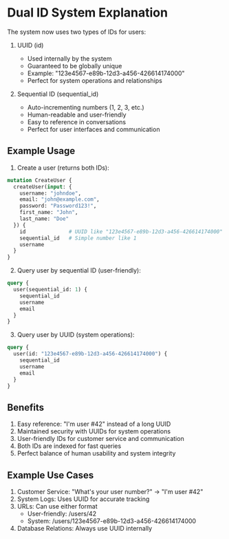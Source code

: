 # Dual ID System Explanation

The system now uses two types of IDs for users:

1. UUID (id)
   - Used internally by the system
   - Guaranteed to be globally unique
   - Example: "123e4567-e89b-12d3-a456-426614174000"
   - Perfect for system operations and relationships

2. Sequential ID (sequential_id)
   - Auto-incrementing numbers (1, 2, 3, etc.)
   - Human-readable and user-friendly
   - Easy to reference in conversations
   - Perfect for user interfaces and communication

## Example Usage

1. Create a user (returns both IDs):
```graphql
mutation CreateUser {
  createUser(input: {
    username: "johndoe",
    email: "john@example.com",
    password: "Password123!",
    first_name: "John",
    last_name: "Doe"
  }) {
    id              # UUID like "123e4567-e89b-12d3-a456-426614174000"
    sequential_id   # Simple number like 1
    username
  }
}
```

2. Query user by sequential ID (user-friendly):
```graphql
query {
  user(sequential_id: 1) {
    sequential_id
    username
    email
  }
}
```

3. Query user by UUID (system operations):
```graphql
query {
  user(id: "123e4567-e89b-12d3-a456-426614174000") {
    sequential_id
    username
    email
  }
}
```

## Benefits
1. Easy reference: "I'm user #42" instead of a long UUID
2. Maintained security with UUIDs for system operations
3. User-friendly IDs for customer service and communication
4. Both IDs are indexed for fast queries
5. Perfect balance of human usability and system integrity

## Example Use Cases
1. Customer Service: "What's your user number?" -> "I'm user #42"
2. System Logs: Uses UUID for accurate tracking
3. URLs: Can use either format
   - User-friendly: /users/42
   - System: /users/123e4567-e89b-12d3-a456-426614174000
4. Database Relations: Always use UUID internally
